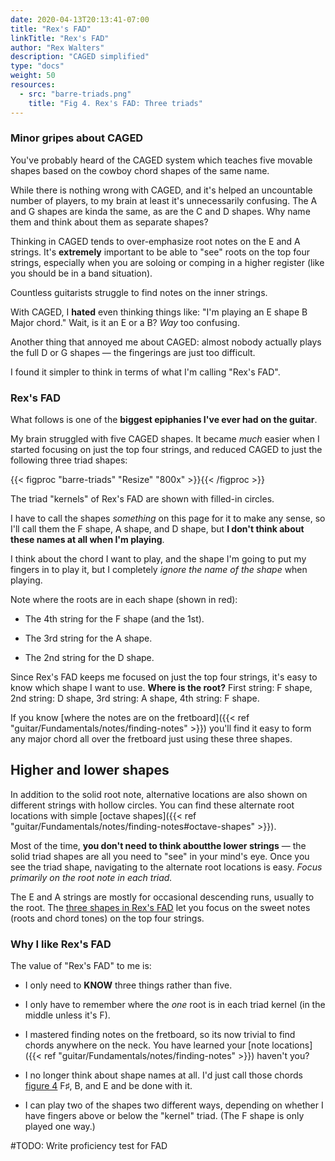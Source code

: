 ```yaml
---
date: 2020-04-13T20:13:41-07:00
title: "Rex's FAD"
linkTitle: "Rex's FAD"
author: "Rex Walters"
description: "CAGED simplified"
type: "docs"
weight: 50
resources:
  - src: "barre-triads.png"
    title: "Fig 4. Rex's FAD: Three triads"
---
```


### Minor gripes about CAGED

You've probably heard of the CAGED system which teaches five movable shapes based on the cowboy chord shapes of the same name.

While there is nothing wrong with CAGED, and it's helped an uncountable number of players, to my brain at least it's unnecessarily confusing. The A and G shapes are kinda the same, as are the C and D shapes. Why name them and think about them as separate shapes?

Thinking in CAGED tends to over-emphasize root notes on the E and A strings. It's **extremely** important to be able to "see" roots on the top four strings, especially when you are soloing or comping in a higher register (like you should be in a band situation).

Countless guitarists struggle to find notes on the inner strings.

With CAGED, I **hated** even thinking things like: "I'm playing an E shape B Major chord." Wait, is it an E or a B? *Way* too confusing.

Another thing that annoyed me about CAGED: almost nobody actually plays the full D or G shapes &mdash; the fingerings are just too difficult.

I found it simpler to think in terms of what I'm calling "Rex's FAD".

### Rex's FAD

What follows is one of the **biggest epiphanies I've ever had on the guitar**.

My brain struggled with five CAGED shapes. It became *much* easier when I started focusing on just the top four strings, and reduced CAGED to just the following three triad shapes:

{{< figproc "barre-triads" "Resize" "800x" >}}{{< /figproc >}}

The triad "kernels" of Rex's FAD are shown with filled-in circles.

I have to call the shapes *something* on this page for it to make any sense, so I'll call them the F shape, A shape, and D shape, but **I don't think about these names at all when I'm playing**.

I think about the chord I want to play, and the shape I'm going to put my fingers in to play it, but I completely *ignore the name of the shape* when playing.

Note where the roots are in each shape (shown in red):

* The 4th string for the F shape (and the 1st).

* The 3rd string for the A shape.

* The 2nd string for the D shape.

Since Rex's FAD keeps me focused on just the top four strings, it's easy to know which shape I want to use. **Where is the root?** First string: F shape, 2nd string: D shape, 3rd string: A shape, 4th string: F shape.

If you know [where the notes are on the fretboard]({{< ref "guitar/Fundamentals/notes/finding-notes" >}}) you'll find it easy to form any major chord all over the fretboard just using these three shapes.

## Higher and lower shapes

In addition to the solid root note, alternative locations are also shown on different strings with hollow circles. You can find these alternate root locations with simple [octave shapes]({{< ref "guitar/Fundamentals/notes/finding-notes#octave-shapes" >}}).

Most of the time, **you don't need to think aboutthe lower strings** &mdash; the solid triad shapes are all you need to "see" in your mind's eye. Once you see the triad shape, navigating to the alternate root locations is easy. *Focus primarily on the root note in each triad.*

The E and A strings are mostly for occasional descending runs, usually to the root. The [three shapes in Rex's FAD](#barre-triads) let you focus on the sweet notes (roots and chord tones) on the top four strings.

### Why I like Rex's FAD

The value of "Rex's FAD" to me is:

* I only need to **KNOW** three things rather than five.

* I only have to remember where the *one* root is in each triad kernel (in the middle unless it's F).

* I mastered finding notes on the fretboard, so its now trivial to find chords anywhere on the neck. You have learned your [note locations]({{< ref "guitar/Fundamentals/notes/finding-notes" >}}) haven't you?

* I no longer think about shape names at all. I'd just call those chords [figure 4](#barre-triads) F&sharp;, B, and E and be done with it.

* I can play two of the shapes two different ways, depending on whether I have fingers above or below the "kernel" triad. (The F shape is only played one way.)

#TODO: Write proficiency test for FAD
